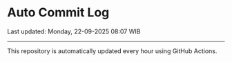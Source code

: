 # Auto Commit Log

Last updated: Monday, 22-09-2025 08:07 WIB

---

This repository is automatically updated every hour using GitHub Actions.
